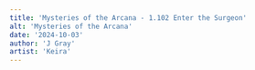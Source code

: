 ```yaml
---
title: 'Mysteries of the Arcana - 1.102 Enter the Surgeon'
alt: 'Mysteries of the Arcana'
date: '2024-10-03'
author: 'J Gray'
artist: 'Keira'
---
```

